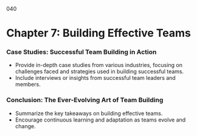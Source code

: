 040

# **Chapter 7: Building Effective Teams**


### ****Case Studies: Successful Team Building in Action****

- Provide in-depth case studies from various industries,
  focusing on challenges faced and strategies used in building successful teams.
- Include interviews or insights from successful team
  leaders and members.

### ****Conclusion: The Ever-Evolving Art of Team Building****

- Summarize the key takeaways on building effective teams.
- Encourage continuous learning and adaptation as teams
  evolve and change.
